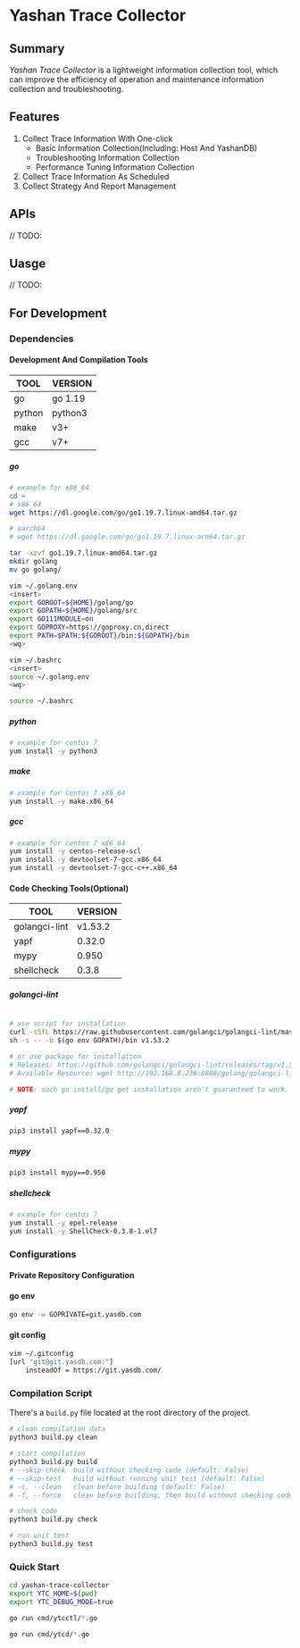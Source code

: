 # Yashan Trace Collector

## Summary

*Yashan Trace Collector* is a lightweight information collection tool, which can improve the efficiency of operation and maintenance information collection and troubleshooting.

## Features

1. Collect Trace Information With One-click
    * Basic Information Collection(Including: Host And YashanDB)
    * Troubleshooting Information Collection
    * Performance Tuning Information Collection
2. Collect Trace Information As Scheduled
3. Collect Strategy And Report Management

## APIs

// TODO:

## Uasge

// TODO:

## For Development

### Dependencies

#### Development And Compilation Tools

| TOOL   | VERSION |
| ------ | ------- |
| go     | go 1.19 |
| python | python3 |
| make   | v3+     |
| gcc    | v7+     |

##### go

```bash
# example for x86_64
cd ~
# x86_64
wget https://dl.google.com/go/go1.19.7.linux-amd64.tar.gz

# aarch64 
# wget https://dl.google.com/go/go1.19.7.linux-arm64.tar.gz

tar -xzvf go1.19.7.linux-amd64.tar.gz
mkdir golang
mv go golang/

vim ~/.golang.env
<insert>
export GOROOT=${HOME}/golang/go
export GOPATH=${HOME}/golang/src
export GO111MODULE=on
export GOPROXY=https://goproxy.cn,direct
export PATH=$PATH:${GOROOT}/bin:${GOPATH}/bin
<wq>

vim ~/.bashrc
<insert>
source ~/.golang.env
<wq>

source ~/.bashrc
```

##### python

```bash
# example for centos 7
yum install -y python3
```

##### make

```bash
# example for centos 7 x86_64
yum install -y make.x86_64
```

##### gcc

```bash
# example for centos 7 x86_64
yum install -y centos-release-scl
yum install -y devtoolset-7-gcc.x86_64
yum install -y devtoolset-7-gcc-c++.x86_64
```

#### Code Checking Tools(Optional)

| TOOL          | VERSION |
| ------------- | ------- |
| golangci-lint | v1.53.2 |
| yapf          | 0.32.0  |
| mypy          | 0.950   |
| shellcheck    | 0.3.8   |

##### golangci-lint

```bash

# use script for installation
curl -sSfL https://raw.githubusercontent.com/golangci/golangci-lint/master/install.sh |\
sh -s -- -b $(go env GOPATH)/bin v1.53.2

# or use package for installation
# Releases: https://github.com/golangci/golangci-lint/releases/tag/v1.53.2
# Available Resource: wget http://192.168.8.236:8888/golang/golangci-lint-1.53.2-linux-amd64.tar.gz

# NOTE: such go install/go get installation aren't guaranteed to work. We recommend using binary installation.
```

##### yapf

```bash
pip3 install yapf==0.32.0
```

##### mypy

```bash
pip3 install mypy==0.950
```

##### shellcheck

```bash
# example for centos 7
yum install -y epel-release
yum install -y ShellCheck-0.3.8-1.el7
```

### Configurations

#### Private Repository Configuration

#### go env

```bash
go env -w GOPRIVATE=git.yasdb.com
```

#### git config

```bash
vim ~/.gitconfig
[url "git@git.yasdb.com:"]
    insteadOf = https://git.yasdb.com/
```

### Compilation Script

There's a `build.py` file located at the root directory of the project.

```bash
# clean compilation data
python3 build.py clean

# start compilation
python3 build.py build
# --skip-check  build without checking code (default: False)
# --skip-test   build without running unit test (default: False)
# -c, --clean   clean before building (default: False)
# -f, --force   clean before building, then build without checking code and running unit test (default: False)

# check code
python3 build.py check

# run unit test
python3 build.py test
```

### Quick Start

```bash
cd yashan-trace-collector
export YTC_HOME=$(pwd)
export YTC_DEBUG_MODE=true

go run cmd/ytcctl/*.go

go run cmd/ytcd/*.go
```
